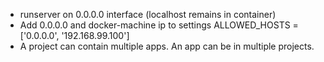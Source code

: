 - runserver on 0.0.0.0 interface (localhost remains in container)
- Add 0.0.0.0 and docker-machine ip to settings
ALLOWED_HOSTS = ['0.0.0.0', '192.168.99.100']
- A project can contain multiple apps. An app can be in multiple projects.
